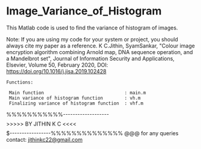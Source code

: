 # Image_Variance_of_Histogram

This Matlab code is used to find the variance of histogram of images.

Note: If you are using my code for your system or project, you should always cite my paper as a reference. K C.Jithin, SyamSankar, "Colour image encryption algorithm combining Arnold map, DNA sequence operation, and a Mandelbrot set", Journal of Information Security and Applications, Elsevier, Volume 50, February 2020, DOI: https://doi.org/10.1016/j.jisa.2019.102428

    Functions:

     Main function                              : main.m
     Main variance of histogram function        : vh.m
     Finalizing variance of histogram function  : vhf.m
 
 
 %%%%%%%%%%%-------------------$$$$$$$$>>>>> BY JITHIN K C <<<<$$$$$$$$$-----------------%%%%%%%%%%%%%% @@@ 
 for any queries contact: jithinkc22@gmail.com
